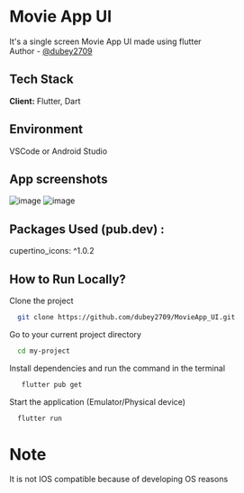 # Movie App UI

It's a single screen Movie App UI made using flutter<br>
Author - [@dubey2709](https://github.com//dubey2709)
## Tech Stack

**Client:** Flutter, Dart

## Environment 
VSCode or Android Studio



## App screenshots
![image](https://user-images.githubusercontent.com/96309032/197356243-7ea4300e-7bf6-4e77-aba8-524c18e8efec.png)
![image](https://user-images.githubusercontent.com/96309032/197356360-2a47aa5b-6624-47d5-ab1d-65acbee91eae.png)



## Packages Used (pub.dev) :
 cupertino_icons: ^1.0.2
 
 
## How to Run Locally?

Clone the project

```bash
  git clone https://github.com/dubey2709/MovieApp_UI.git
```

Go to your current project directory

```bash
  cd my-project
```

Install dependencies and run the command in the terminal

```bash
   flutter pub get
```

Start the application (Emulator/Physical device)

```bash
  flutter run 
```

# Note
It is not IOS compatible because of developing OS reasons

    
